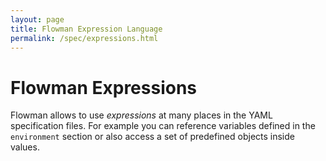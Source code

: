 ```yaml
---
layout: page
title: Flowman Expression Language
permalink: /spec/expressions.html
---
```

# Flowman Expressions

Flowman allows to use *expressions* at many places in the YAML specification files. For example
you can reference variables defined in the `environment` section or also access a set of
predefined objects inside values.
